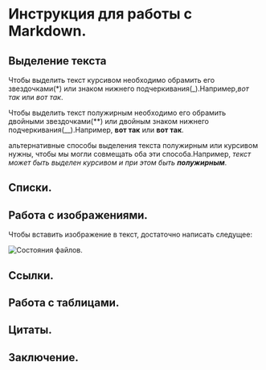 # Инструкция для работы с Markdown.

## Выделение текста

Чтобы выделить текст курсивом необходимо обрамить его звездочками(*) или знаком нижнего подчеркивания(_).Например,*вот так* или _вот так_.

Чтобы выделить текст полужирным необходимо его обрамить двойными звездочками(**) или двойным знаком нижнего подчеркивания(__).Например, **вот так** или __вот так__.

альтернативные способы выделения текста полужирным или курсивом нужны, чтобы мы могли совмещать оба эти способа.Например, _текст может быть выделен курсивом и при этом быть **полужирным**_.
## Списки.

## Работа с изображениями.

Чтобы вставить изображение в текст, достаточно написать следущее:

![Состояния файлов.](files.jpg)


## Ссылки.

## Работа с таблицами.

## Цитаты.

## Заключение.
